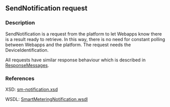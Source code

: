 ## SendNotification request

### Description
SendNotification is a request from the platform to let Webapps know there is a result ready to retrieve. In this way, there is no need for constant polling between Webapps and the platform. The request needs the DeviceIdentification.

All requests have similar response behaviour which is described in [ResponseMessages](./ResponseMessages.md).

### References

XSD: [sm-notification.xsd](https://github.com/OSGP/open-smart-grid-platform/blob/development/osgp/shared/osgp-ws-smartmetering/src/main/resources/schemas/sm-notification.xsd)

WSDL: [SmartMeteringNotification.wsdl](https://github.com/OSGP/open-smart-grid-platform/blob/development/osgp/shared/osgp-ws-smartmetering/src/main/resources/SmartMeteringNotification.wsdl)

